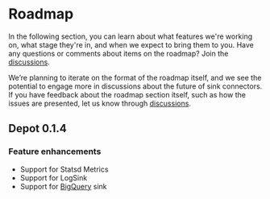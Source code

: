 # Roadmap

In the following section, you can learn about what features we're working on, 
what stage they're in, and when we expect to bring them to you.
Have any questions or comments about items on the roadmap? 
Join the [discussions](https://github.com/goto/depot/discussions).

We’re planning to iterate on the format of the roadmap itself, 
and we see the potential to engage more in discussions 
about the future of sink connectors.
If you have feedback about the roadmap section itself, 
such as how the issues are presented, 
let us know through [discussions](https://github.com/goto/depot/discussions).

## Depot 0.1.4

### Feature enhancements

* Support for Statsd Metrics
* Support for LogSink
* Support for [BigQuery](https://cloud.google.com/bigquery) sink
